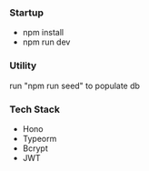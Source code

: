 ### Startup
* npm install
* npm run dev

### Utility
run "npm run seed" to populate db

### Tech Stack
* Hono
* Typeorm
* Bcrypt
* JWT